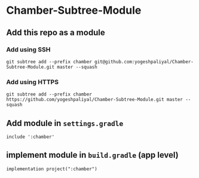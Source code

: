 # Chamber-Subtree-Module


## Add this repo as a module

### Add using SSH
```
git subtree add --prefix chamber git@github.com:yogeshpaliyal/Chamber-Subtree-Module.git master --squash
```

### Add using HTTPS
```
git subtree add --prefix chamber https://github.com/yogeshpaliyal/Chamber-Subtree-Module.git master --squash
```

## Add module in `settings.gradle`
```
include ':chamber'
```

## implement module in `build.gradle` (app level)
```
implementation project(":chamber")
```
